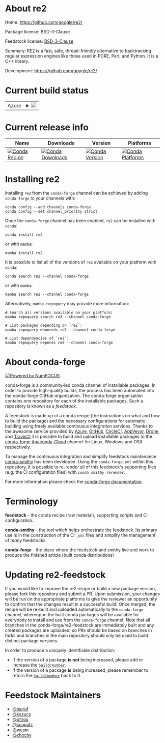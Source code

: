 About re2
=========

Home: https://github.com/google/re2/

Package license: BSD-3-Clause

Feedstock license: [BSD-3-Clause](https://github.com/conda-forge/re2-feedstock/blob/main/LICENSE.txt)

Summary: RE2 is a fast, safe, thread-friendly alternative to backtracking regular expression
engines like those used in PCRE, Perl, and Python. It is a C++ library.


Development: https://github.com/google/re2/

Current build status
====================


<table>
    
  <tr>
    <td>Azure</td>
    <td>
      <details>
        <summary>
          <a href="https://dev.azure.com/conda-forge/feedstock-builds/_build/latest?definitionId=1833&branchName=main">
            <img src="https://dev.azure.com/conda-forge/feedstock-builds/_apis/build/status/re2-feedstock?branchName=main">
          </a>
        </summary>
        <table>
          <thead><tr><th>Variant</th><th>Status</th></tr></thead>
          <tbody><tr>
              <td>linux_64</td>
              <td>
                <a href="https://dev.azure.com/conda-forge/feedstock-builds/_build/latest?definitionId=1833&branchName=main">
                  <img src="https://dev.azure.com/conda-forge/feedstock-builds/_apis/build/status/re2-feedstock?branchName=main&jobName=linux&configuration=linux%20linux_64_" alt="variant">
                </a>
              </td>
            </tr><tr>
              <td>linux_aarch64</td>
              <td>
                <a href="https://dev.azure.com/conda-forge/feedstock-builds/_build/latest?definitionId=1833&branchName=main">
                  <img src="https://dev.azure.com/conda-forge/feedstock-builds/_apis/build/status/re2-feedstock?branchName=main&jobName=linux&configuration=linux%20linux_aarch64_" alt="variant">
                </a>
              </td>
            </tr><tr>
              <td>linux_ppc64le</td>
              <td>
                <a href="https://dev.azure.com/conda-forge/feedstock-builds/_build/latest?definitionId=1833&branchName=main">
                  <img src="https://dev.azure.com/conda-forge/feedstock-builds/_apis/build/status/re2-feedstock?branchName=main&jobName=linux&configuration=linux%20linux_ppc64le_" alt="variant">
                </a>
              </td>
            </tr><tr>
              <td>osx_64</td>
              <td>
                <a href="https://dev.azure.com/conda-forge/feedstock-builds/_build/latest?definitionId=1833&branchName=main">
                  <img src="https://dev.azure.com/conda-forge/feedstock-builds/_apis/build/status/re2-feedstock?branchName=main&jobName=osx&configuration=osx%20osx_64_" alt="variant">
                </a>
              </td>
            </tr><tr>
              <td>osx_arm64</td>
              <td>
                <a href="https://dev.azure.com/conda-forge/feedstock-builds/_build/latest?definitionId=1833&branchName=main">
                  <img src="https://dev.azure.com/conda-forge/feedstock-builds/_apis/build/status/re2-feedstock?branchName=main&jobName=osx&configuration=osx%20osx_arm64_" alt="variant">
                </a>
              </td>
            </tr><tr>
              <td>win_64</td>
              <td>
                <a href="https://dev.azure.com/conda-forge/feedstock-builds/_build/latest?definitionId=1833&branchName=main">
                  <img src="https://dev.azure.com/conda-forge/feedstock-builds/_apis/build/status/re2-feedstock?branchName=main&jobName=win&configuration=win%20win_64_" alt="variant">
                </a>
              </td>
            </tr>
          </tbody>
        </table>
      </details>
    </td>
  </tr>
</table>

Current release info
====================

| Name | Downloads | Version | Platforms |
| --- | --- | --- | --- |
| [![Conda Recipe](https://img.shields.io/badge/recipe-re2-green.svg)](https://anaconda.org/conda-forge/re2) | [![Conda Downloads](https://img.shields.io/conda/dn/conda-forge/re2.svg)](https://anaconda.org/conda-forge/re2) | [![Conda Version](https://img.shields.io/conda/vn/conda-forge/re2.svg)](https://anaconda.org/conda-forge/re2) | [![Conda Platforms](https://img.shields.io/conda/pn/conda-forge/re2.svg)](https://anaconda.org/conda-forge/re2) |

Installing re2
==============

Installing `re2` from the `conda-forge` channel can be achieved by adding `conda-forge` to your channels with:

```
conda config --add channels conda-forge
conda config --set channel_priority strict
```

Once the `conda-forge` channel has been enabled, `re2` can be installed with `conda`:

```
conda install re2
```

or with `mamba`:

```
mamba install re2
```

It is possible to list all of the versions of `re2` available on your platform with `conda`:

```
conda search re2 --channel conda-forge
```

or with `mamba`:

```
mamba search re2 --channel conda-forge
```

Alternatively, `mamba repoquery` may provide more information:

```
# Search all versions available on your platform:
mamba repoquery search re2 --channel conda-forge

# List packages depending on `re2`:
mamba repoquery whoneeds re2 --channel conda-forge

# List dependencies of `re2`:
mamba repoquery depends re2 --channel conda-forge
```


About conda-forge
=================

[![Powered by
NumFOCUS](https://img.shields.io/badge/powered%20by-NumFOCUS-orange.svg?style=flat&colorA=E1523D&colorB=007D8A)](https://numfocus.org)

conda-forge is a community-led conda channel of installable packages.
In order to provide high-quality builds, the process has been automated into the
conda-forge GitHub organization. The conda-forge organization contains one repository
for each of the installable packages. Such a repository is known as a *feedstock*.

A feedstock is made up of a conda recipe (the instructions on what and how to build
the package) and the necessary configurations for automatic building using freely
available continuous integration services. Thanks to the awesome service provided by
[Azure](https://azure.microsoft.com/en-us/services/devops/), [GitHub](https://github.com/),
[CircleCI](https://circleci.com/), [AppVeyor](https://www.appveyor.com/),
[Drone](https://cloud.drone.io/welcome), and [TravisCI](https://travis-ci.com/)
it is possible to build and upload installable packages to the
[conda-forge](https://anaconda.org/conda-forge) [Anaconda-Cloud](https://anaconda.org/)
channel for Linux, Windows and OSX respectively.

To manage the continuous integration and simplify feedstock maintenance
[conda-smithy](https://github.com/conda-forge/conda-smithy) has been developed.
Using the ``conda-forge.yml`` within this repository, it is possible to re-render all of
this feedstock's supporting files (e.g. the CI configuration files) with ``conda smithy rerender``.

For more information please check the [conda-forge documentation](https://conda-forge.org/docs/).

Terminology
===========

**feedstock** - the conda recipe (raw material), supporting scripts and CI configuration.

**conda-smithy** - the tool which helps orchestrate the feedstock.
                   Its primary use is in the construction of the CI ``.yml`` files
                   and simplify the management of *many* feedstocks.

**conda-forge** - the place where the feedstock and smithy live and work to
                  produce the finished article (built conda distributions)


Updating re2-feedstock
======================

If you would like to improve the re2 recipe or build a new
package version, please fork this repository and submit a PR. Upon submission,
your changes will be run on the appropriate platforms to give the reviewer an
opportunity to confirm that the changes result in a successful build. Once
merged, the recipe will be re-built and uploaded automatically to the
`conda-forge` channel, whereupon the built conda packages will be available for
everybody to install and use from the `conda-forge` channel.
Note that all branches in the conda-forge/re2-feedstock are
immediately built and any created packages are uploaded, so PRs should be based
on branches in forks and branches in the main repository should only be used to
build distinct package versions.

In order to produce a uniquely identifiable distribution:
 * If the version of a package **is not** being increased, please add or increase
   the [``build/number``](https://docs.conda.io/projects/conda-build/en/latest/resources/define-metadata.html#build-number-and-string).
 * If the version of a package **is** being increased, please remember to return
   the [``build/number``](https://docs.conda.io/projects/conda-build/en/latest/resources/define-metadata.html#build-number-and-string)
   back to 0.

Feedstock Maintainers
=====================

* [@isuruf](https://github.com/isuruf/)
* [@kszucs](https://github.com/kszucs/)
* [@pitrou](https://github.com/pitrou/)
* [@scopatz](https://github.com/scopatz/)
* [@wesm](https://github.com/wesm/)
* [@xhochy](https://github.com/xhochy/)

